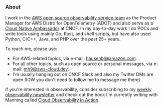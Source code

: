 ### About

I work in the [AWS open source observability service team](https://aws.amazon.com/products/management-and-governance/use-cases/monitoring-and-observability/) as the Product Manager for AWS Distro for OpenTelemetry (ADOT) and also serve as a [Cloud Native Ambassador](https://www.cncf.io/people/ambassadors/) at CNCF. In my day-to-day work I do POCs and write tools using mainly Go, Rust, and shell scripts, but have also used Python, C/C++, Java, and PHP over the past 25+ years.

To reach me, please use:

* For AWS-related topics, via e-mail: [hausenbl@amazon.com](mailto:hausenbl@amazon.com).
* For all other topics, such as open source or personal messages, via e-mail: [mh9@aws-cloud.dev](mailto:mh9@aws-cloud.dev).
* I'm usually hanging out on CNCF Slack and also my Twitter DMs are open (IOW you don't need to follow me to message me there).

If you're interested in observability, consider subscribing to my [weekly observability newsletter](http://o11y.news/) and check out the book I'm currently writing with Manning called [Cloud Observability in Action](https://o11y-in-action.cloud/).

